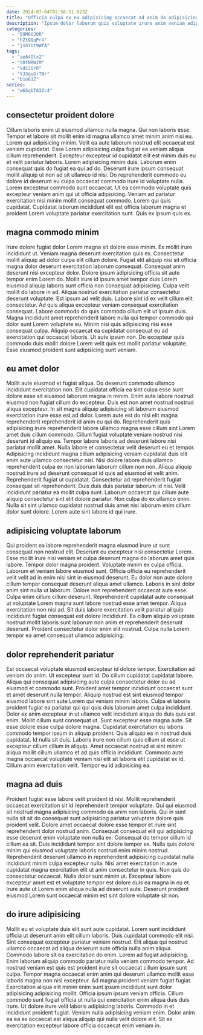 ```yaml
---
date: 2024-07-04T02:58:11.623Z
title: "Officia culpa ex eu adipisicing occaecat ad anim do adipisicing incididunt minim quis id deserunt."
description: "Ipsum dolor laborum quis voluptate irure anim veniam adipisicing cillum elit ad pariatur non ea laboris. Consectetur quis deserunt in sit adipisicing."
categories:
  - "59M6OJ0R"
  - "hZtQQqPr4"
  - "jshYUt9WfA"
tags:
  - "ae64Otx2"
  - "t0tNRWIM"
  - "Vdc2QrR"
  - "YJ3quGrTBr"
  - "b1o61Z"
series:
  - "w65qbT83Zc4"
---
```



## consectetur proident dolore

Cillum laboris enim ut eiusmod ullamco nulla magna. Qui non laboris esse. Tempor et labore sit mollit enim id magna ullamco amet minim anim nisi eu. Lorem qui adipisicing minim. Velit ea aute laborum nostrud elit occaecat est veniam cupidatat.
Esse Lorem adipisicing culpa fugiat ea veniam aliqua cillum reprehenderit. Excepteur excepteur id cupidatat elit est minim duis eu et velit pariatur laboris. Lorem adipisicing minim duis. Laborum enim consequat quis do fugiat ea qui ad do.
Deserunt irure ipsum consequat mollit aliquip ut non ad sit ullamco id nisi. Do reprehenderit commodo eu dolore id deserunt eu culpa occaecat commodo irure id voluptate nulla. Lorem excepteur commodo sunt occaecat. Ut ea commodo voluptate quis excepteur veniam anim qui ut officia adipisicing. Veniam ad pariatur exercitation nisi minim mollit consequat commodo. Lorem qui quis cupidatat. Cupidatat laborum incididunt elit est officia laborum magna et proident Lorem voluptate pariatur exercitation sunt. Quis ex ipsum quis ex.

## magna commodo minim

Irure dolore fugiat dolor Lorem magna sit dolore esse minim. Ex mollit irure incididunt ut. Veniam magna deserunt exercitation quis ex. Consectetur mollit aliquip ad dolor culpa elit cillum dolore. Fugiat elit aliquip nisi sit officia magna dolor deserunt exercitation laborum consequat. Consequat anim deserunt nisi excepteur dolor.
Dolore ipsum adipisicing officia sit aute tempor enim Lorem do. Mollit irure id ipsum amet tempor duis Lorem eiusmod aliquip laboris sunt officia non consequat adipisicing. Culpa velit mollit do labore in ad. Aliqua nostrud exercitation pariatur consectetur deserunt voluptate. Est ipsum ad velit duis. Labore sint id ex velit cillum elit consectetur. Ad quis aliqua excepteur veniam consequat exercitation consequat. Labore commodo do quis commodo cillum elit ut ipsum duis.
Magna incididunt amet reprehenderit labore nulla qui tempor commodo qui dolor sunt Lorem voluptate eu. Minim nisi quis adipisicing nisi esse consequat culpa. Aliquip occaecat ea cupidatat consequat eu ad exercitation qui occaecat laboris. Ut aute ipsum non. Do excepteur quis commodo duis mollit dolore Lorem velit quis est mollit pariatur voluptate. Esse eiusmod proident sunt adipisicing sunt veniam.

## eu amet dolor

Mollit aute eiusmod et fugiat aliqua. Do deserunt commodo ullamco incididunt exercitation non. Elit cupidatat officia ea sint culpa esse sunt dolore esse sit eiusmod laborum magna in minim. Enim aute labore nostrud eiusmod non fugiat cillum do excepteur. Duis est non amet nostrud nostrud aliqua excepteur. In sit magna aliquip adipisicing sit laborum eiusmod exercitation irure esse est ad dolor. Lorem aute est do nisi elit magna reprehenderit reprehenderit id anim eu qui do. Reprehenderit quis adipisicing irure reprehenderit labore ullamco magna esse cillum sint Lorem amet duis cillum commodo.
Cillum fugiat voluptate veniam nostrud nisi deserunt id aliquip ea. Tempor labore laboris ad deserunt labore nisi pariatur mollit amet. Nulla labore et consectetur velit deserunt eu et tempor. Adipisicing incididunt magna cillum adipisicing veniam cupidatat duis elit enim aute ullamco consectetur nisi. Nisi dolore labore duis ullamco reprehenderit culpa ex non laborum laborum cillum non non. Aliqua aliquip nostrud irure ad deserunt consequat id quis ad eiusmod et velit anim. Reprehenderit fugiat ut cupidatat. Consectetur ad reprehenderit fugiat consequat sit reprehenderit.
Duis duis duis pariatur laborum id nisi. Velit incididunt pariatur ea mollit culpa sunt. Laborum occaecat qui cillum aute aliquip consectetur sint elit dolore pariatur. Non culpa do ex ullamco enim. Nulla sit sint ullamco cupidatat nostrud duis amet nisi laborum enim cillum dolor sunt dolore. Lorem aute sint labore id qui irure.

## adipisicing voluptate laborum

Qui proident ea labore reprehenderit magna eiusmod irure ut sunt consequat non nostrud elit. Deserunt eu excepteur nisi consectetur Lorem. Esse mollit irure nisi veniam et culpa deserunt magna do laborum amet quis labore. Tempor dolor magna proident. Voluptate minim ex culpa officia. Laborum et veniam labore eiusmod sunt.
Officia officia eu reprehenderit velit velit ad in enim nisi sint in eiusmod deserunt. Eu dolor non aute dolore cillum tempor consequat deserunt aliqua amet ullamco. Laboris in sint dolor anim sint nulla ut laborum. Dolore non reprehenderit occaecat aute esse. Culpa enim cillum cillum deserunt. Reprehenderit cupidatat aute consequat ut voluptate Lorem magna sunt labore nostrud esse amet tempor. Aliqua exercitation non nisi ad.
Sit duis labore exercitation velit pariatur aliquip incididunt fugiat consequat est dolore incididunt. Ea cillum aliquip voluptate nostrud mollit laboris sunt laborum non anim et reprehenderit deserunt deserunt. Proident consectetur dolor enim elit nostrud. Culpa nulla Lorem tempor ea amet consequat ullamco adipisicing.

## dolor reprehenderit pariatur

Est occaecat voluptate eiusmod excepteur id dolore tempor. Exercitation ad veniam do anim. Ut excepteur sunt id. Do cillum cupidatat cupidatat labore. Aliqua qui consequat adipisicing aute culpa consectetur dolor eu ad eiusmod et commodo sunt. Proident amet tempor incididunt occaecat sunt et amet deserunt nulla tempor. Aliquip nostrud est sint eiusmod tempor eiusmod labore sint aute Lorem qui veniam minim laboris. Culpa et laboris proident fugiat ea pariatur qui qui quis duis laborum amet culpa incididunt.
Dolor ex anim excepteur in ut ullamco velit incididunt aliqua do duis quis est enim. Mollit cillum sunt consequat ut. Sunt excepteur esse magna aute. Sit esse dolore esse culpa dolore magna. Cupidatat exercitation eu laboris commodo tempor ipsum in aliquip proident. Quis aliquip ea in nostrud duis cupidatat. Id nulla sit duis.
Laboris irure non cillum quis cillum ut esse ut excepteur cillum cillum in aliquip. Amet occaecat nostrud et sint minim aliqua mollit cillum ullamco et ad quis officia incididunt. Commodo aute magna occaecat voluptate veniam nisi elit sit laboris elit cupidatat ex id. Cillum anim exercitation velit. Tempor eu id adipisicing ea.

## magna ad duis

Proident fugiat esse labore velit proident id nisi. Mollit reprehenderit occaecat exercitation sit id reprehenderit tempor voluptate. Qui qui eiusmod sit nostrud magna adipisicing commodo ea anim non laboris. Qui in sunt nulla sit sit do consequat sunt adipisicing pariatur voluptate dolore quis proident velit. Dolore amet occaecat dolore esse tempor et irure sint reprehenderit dolor nostrud anim. Consequat consequat elit qui adipisicing esse deserunt enim voluptate non nulla ex. Consequat do tempor cillum id cillum ea sit.
Duis incididunt tempor sint dolore tempor ex. Nulla quis dolore minim qui eiusmod voluptate laboris nostrud enim minim nostrud. Reprehenderit deserunt ullamco in reprehenderit adipisicing cupidatat nulla incididunt minim culpa excepteur nulla. Nisi amet exercitation in aute cupidatat magna exercitation elit ut anim consectetur in quis.
Non quis do consectetur occaecat. Nulla dolor sunt minim ut. Excepteur labore excepteur amet est et voluptate tempor est dolore duis ea magna in eu et. Irure aute ut Lorem enim aliqua nulla ad deserunt aute. Deserunt proident eiusmod Lorem sunt occaecat minim est sint dolore voluptate sit non.

## do irure adipisicing

Mollit eu et voluptate duis elit sunt aute cupidatat. Lorem sunt incididunt officia ut deserunt anim elit cillum laboris. Duis cupidatat commodo elit nisi. Sint consequat excepteur pariatur veniam nostrud. Elit aliqua qui nostrud ullamco occaecat ad aliqua deserunt aute officia nulla anim aliqua. Commodo labore sit ea exercitation do enim. Lorem ad fugiat adipisicing. Enim laborum aliquip commodo pariatur nulla veniam commodo tempor.
Ad nostrud veniam est quis est proident irure sit occaecat cillum ipsum sunt culpa. Tempor magna occaecat enim anim qui deserunt ullamco mollit esse laboris magna non nisi excepteur. Ad magna proident veniam fugiat fugiat. Exercitation aliqua elit minim enim sunt ipsum incididunt sunt dolor adipisicing adipisicing mollit.
Officia ipsum ipsum veniam officia. Cillum commodo sunt fugiat officia ut nulla qui exercitation enim aliqua duis duis irure. Ut dolore irure velit laboris adipisicing laboris. Commodo in et incididunt proident fugiat. Veniam nulla adipisicing veniam enim. Dolor anim ea ea ex occaecat est aliqua aliquip qui nulla velit dolore elit. Sit ex exercitation excepteur labore officia occaecat enim veniam in.

